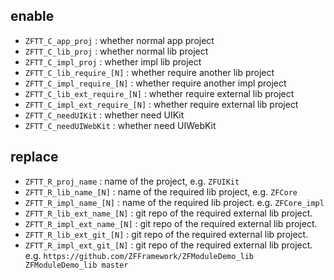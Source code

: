 ## enable

* `ZFTT_C_app_proj` : whether normal app project
* `ZFTT_C_lib_proj` : whether normal lib project
* `ZFTT_C_impl_proj` : whether impl lib project
* `ZFTT_C_lib_require_[N]` : whether require another lib project
* `ZFTT_C_impl_require_[N]` : whether require another impl project
* `ZFTT_C_lib_ext_require_[N]` : whether require external lib project
* `ZFTT_C_impl_ext_require_[N]` : whether require external lib project
* `ZFTT_C_needUIKit` : whether need UIKit
* `ZFTT_C_needUIWebKit` : whether need UIWebKit

## replace

* `ZFTT_R_proj_name` : name of the project, e.g. `ZFUIKit`
* `ZFTT_R_lib_name_[N]` : name of the required lib project, e.g. `ZFCore`
* `ZFTT_R_impl_name_[N]` : name of the required lib project. e.g. `ZFCore_impl`
* `ZFTT_R_lib_ext_name_[N]` : git repo of the required external lib project.
* `ZFTT_R_impl_ext_name_[N]` : git repo of the required external lib project.
* `ZFTT_R_lib_ext_git_[N]` : git repo of the required external lib project.
* `ZFTT_R_impl_ext_git_[N]` : git repo of the required external lib project.
    e.g. `https://github.com/ZFFramework/ZFModuleDemo_lib ZFModuleDemo_lib master`


